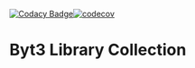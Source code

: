 [![Codacy Badge](https://api.codacy.com/project/badge/Grade/d6d25e60d31a46d4ab73f505ebdda9e3)](https://www.codacy.com/manual/ByteChkR/Byt3?utm_source=github.com&amp;utm_medium=referral&amp;utm_content=ByteChkR/Byt3&amp;utm_campaign=Badge_Grade)[![codecov](https://codecov.io/gh/ByteChkR/Byt3/branch/master/graph/badge.svg)](https://codecov.io/gh/ByteChkR/Byt3)


# Byt3 Library Collection